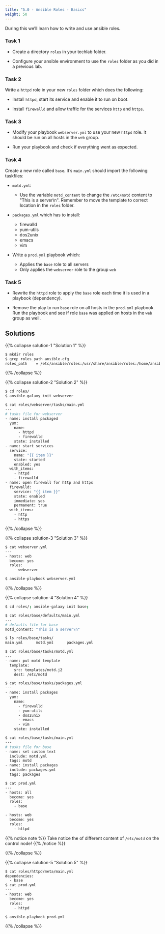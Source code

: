 ```yaml
---
title: "5.0 - Ansible Roles - Basics"
weight: 50
---
```


During this we’ll learn how to write and use ansible roles.

### Task 1

  - Create a directory `roles` in your techlab folder.

  - Configure your ansible environment to use the `roles` folder as you
    did in a previous lab.

### Task 2

Write a `httpd` role in your new `roles` folder which does the
following:

  - Install `httpd`, start its service and enable it to run on boot.

  - Install `firewalld` and allow traffic for the services `http` and
    `https`.

### Task 3

  - Modify your playbook `webserver.yml` to use your new `httpd`
    role. It should be run on all hosts in the `web` group.

  - Run your playbook and check if everything went as expected.

### Task 4

Create a new role called `base`. It’s `main.yml` should import the
following taskfiles:


- `motd.yml`:
  
    - Use the variable `motd_content` to change the `/etc/motd`
      content to "This is a server\\n". Remember to move the template
      to correct location in the `roles` folder.

- `packages.yml` which has to install:
  
    - firewalld
    - yum-utils
    - dos2unix
    - emacs
    - vim

- Write a `prod.yml` playbook which:
  
    - Applies the `base` role to all servers
    - Only applies the `webserver` role to the group `web`


### Task 5

  - Rewrite the `httpd` role to apply the `base` role each time it is used in a playbook (dependency).

  - Remove the play to run `base` role on all hosts in the `prod.yml` playbook. Run the playbook and see if role `base` was applied on hosts in the `web` group as well.

## Solutions

{{% collapse solution-1 "Solution 1" %}}
```bash
$ mkdir roles
$ grep roles_path ansible.cfg
roles_path    = /etc/ansible/roles:/usr/share/ansible/roles:/home/ansible/techlab/roles
```
{{% /collapse %}}

{{% collapse solution-2 "Solution 2" %}}
```bash
$ cd roles/
$ ansible-galaxy init webserver

$ cat roles/webserver/tasks/main.yml
---
# tasks file for webserver
- name: install packaged
  yum:
    name:
      - httpd
      - firewalld
    state: installed
- name: start services
  service:
    name: "{{ item }}"
    state: started
    enabled: yes
  with_items:
    - httpd
    - firewalld
- name: open firewall for http and https
  firewalld:
    service: "{{ item }}"
    state: enabled
    immediate: yes
    permanent: true
  with_items:
    - http
    - https
```
{{% /collapse %}}

{{% collapse solution-3 "Solution 3" %}}
```bash
$ cat webserver.yml
---
- hosts: web
  become: yes
  roles:
    - webserver

$ ansible-playbook webserver.yml
```
{{% /collapse %}}

{{% collapse solution-4 "Solution 4" %}}
```bash
$ cd roles/; ansible-galaxy init base;

$ cat roles/base/defaults/main.yml
---
# defaults file for base
motd_content: "This is a server\n"

$ ls roles/base/tasks/
main.yml      motd.yml      packages.yml

$ cat roles/base/tasks/motd.yml
---
- name: put motd template
  template:
    src: templates/motd.j2
    dest: /etc/motd

$ cat roles/base/tasks/packages.yml
---
- name: install packages
  yum:
    name:
      - firewalld
      - yum-utils
      - dos2unix
      - emacs
      - vim
    state: installed

$ cat roles/base/tasks/main.yml
---
# tasks file for base
- name: set custom text
  include: motd.yml
  tags: motd
- name: install packages
  include: packages.yml
  tags: packages

$ cat prod.yml
---
- hosts: all
  become: yes
  roles:
    - base

- hosts: web
  become: yes
  roles:
    - httpd
```

{{% notice note %}}
Take notice the of different content of `/etc/motd` on the control node!
{{% /notice %}}

{{% /collapse %}}

{{% collapse solution-5 "Solution 5" %}}

```bash
$ cat roles/httpd/meta/main.yml
dependencies:
  - base
$ cat prod.yml
---
- hosts: web
  become: yes
  roles:
    - httpd

$ ansible-playbook prod.yml
```

{{% /collapse %}}
